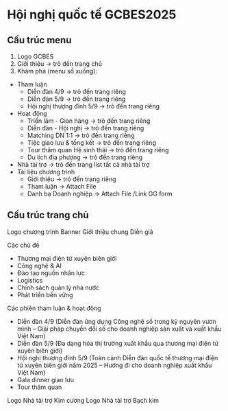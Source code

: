 # Hội nghị quốc tế GCBES2025

## Cấu trúc menu

1. Logo GCBES
2. Giới thiệu -> trỏ đến trang chủ
3. Khám phá (menu sổ xuống):
- Tham luận
   - Diễn đàn 4/9 -> trỏ đến trang riêng
   - Diễn đàn 5/9 -> trỏ đến trang riêng
   - Hội nghị thượng đỉnh 5/9 -> trỏ đến trang riêng
- Hoạt động
   - Triển lãm - Gian hàng -> trỏ đến trang riêng
   - Diễn đàn - Hội nghị -> trỏ đến trang riêng
   - Matching DN 1:1 -> trỏ đến trang riêng
   - Tiệc giao lưu & tổng kết -> trỏ đến trang riêng
   - Tour thăm quan Hệ sinh thái -> trỏ đến trang riêng
   - Du lịch địa phương -> trỏ đến trang riêng
- Nhà tài trợ -> trỏ đến trang list tất cả nhà tài trợ
- Tài liệu chương trình
   - Giới thiệu -> trỏ đến trang riêng
   - Tham luận -> Attach File 
   - Danh bạ Doanh nghiệp -> Attach File /Link GG form 

## Cấu trúc trang chủ

Logo chương trình
Banner
Giới thiệu chung
Diễn giả 

Các chủ đề 
- Thương mại điện tử xuyên biên giới 
- Công nghệ & AI 
- Đào tạo nguồn nhân lực 
- Logistics 
- Chính sách quản lý nhà nước 
- Phát triển bền vững 

Các phiên tham luận & hoạt động 
- Diễn đàn 4/9 (Diễn đàn ứng dụng Công nghệ số trong kỷ nguyên vươn mình – Giải pháp chuyển đổi số cho doanh nghiệp sản xuất và xuất khẩu Việt Nam)
- Diễn đàn 5/9 (Đa dạng hóa thị trường xuất khẩu qua thương mại điện tử xuyên biên giới)
- Hội nghị thượng đỉnh 5/9 (Toàn cảnh Diễn đàn quốc tế thương mại điện tử xuyên biên giới năm 2025 – Hướng đi cho doanh nghiệp xuất khẩu Việt Nam)
- Gala dinner giao lưu 
- Tour thăm quan

Logo Nhà tài trợ Kim cương 
Logo Nhà tài trợ Bạch kim

